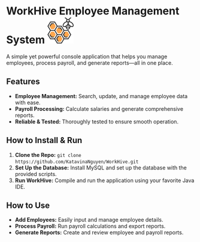 # WorkHive Employee Management System <img src="src/main/java/icon/honeycomb_656353.png" width="70">
A simple yet powerful console application that helps you manage employees, process payroll, and generate reports—all in one place.

## Features 
+ **Employee Management:** Search, update, and manage employee data with ease.
+ **Payroll Processing:** Calculate salaries and generate comprehensive reports.
+ **Reliable & Tested:** Thoroughly tested to ensure smooth operation.

## How to Install & Run
1. **Clone the Repo:** `git clone https://github.com/KatavinaNguyen/WorkHive.git`
2. **Set Up the Database:** Install MySQL and set up the database with the provided scripts.
3. **Run WorkHive:** Compile and run the application using your favorite Java IDE. 

## How to Use 
+ **Add Employees:** Easily input and manage employee details.
+ **Process Payroll:** Run payroll calculations and export reports.
+ **Generate Reports:** Create and review employee and payroll reports.
